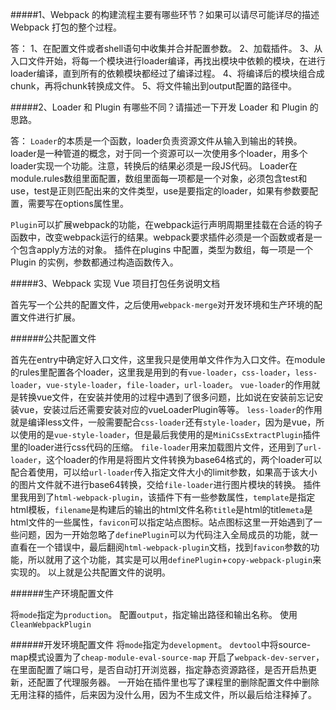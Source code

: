#####1、Webpack 的构建流程主要有哪些环节？如果可以请尽可能详尽的描述 Webpack 打包的整个过程。

答：
1、在配置文件或者shell语句中收集并合并配置参数。
2、加载插件。
3、从入口文件开始，将每一个模块进行loader编译，再找出模块中依赖的模块，在进行loader编译，直到所有的依赖模块都经过了编译过程。
4、将编译后的模块组合成chunk，再将chunk转换成文件。
5、将文件输出到output配置的路径中。


#####2、Loader 和 Plugin 有哪些不同？请描述一下开发 Loader 和 Plugin 的思路。

答：
`Loader`的本质是一个函数，loader负责资源文件从输入到输出的转换。loader是一种管道的概念，对于同一个资源可以一次使用多个loader，用多个loader实现一个功能。注意，转换后的结果必须是一段JS代码。
Loader在module.rules数组里面配置，数组里面每一项都是一个对象，必须包含test和use，test是正则匹配出来的文件类型，use是要指定的loader，如果有参数要配置，需要写在options属性里。

`Plugin`可以扩展webpack的功能，在webpack运行声明周期里挂载在合适的钩子函数中，改变webpack运行的结果。webpack要求插件必须是一个函数或者是一个包含apply方法的对象。
插件在plugins 中配置，类型为数组，每一项是一个 Plugin 的实例，参数都通过构造函数传入。

#####3、Webpack 实现 Vue 项目打包任务说明文档

首先写一个公共的配置文件，之后使用`webpack-merge`对开发环境和生产环境的配置文件进行扩展。

######公共配置文件

首先在entry中确定好入口文件，这里我只是使用单文件作为入口文件。在module的rules里配置各个loader，这里我是用到的有`vue-loader`，`css-loader`，`less-loader`，`vue-style-loader`，`file-loader`，`url-loader`。
`vue-loader`的作用就是转换vue文件，在安装并使用的过程中遇到了很多问题，比如说在安装前忘记安装vue，安装过后还需要安装对应的vueLoaderPlugin等等。
`less-loader`的作用就是编译less文件，一般需要配合`css-loader`还有`style-loader`，因为是vue，所以使用的是`vue-style-loader`，但是最后我使用的是`MiniCssExtractPlugin`插件里的loader进行css代码的压缩。
`file-loader`用来加载图片文件，还用到了`url-loader`，这个loader的作用是将图片文件转换为base64格式的，两个loader可以配合着使用，可以给`url-loader`传入指定文件大小的limit参数，如果高于该大小的图片文件就不进行base64转换，交给`file-loader`进行图片模块的转换。
插件里我用到了`html-webpack-plugin`，该插件下有一些参数属性，`template`是指定html模板，`filename`是构建后的输出的html文件名称`title`是html的title`meta`是html文件的一些属性，`favicon`可以指定站点图标。站点图标这里一开始遇到了一些问题，因为一开始忽略了`definePlugin`可以为代码注入全局成员的功能，就一直看在一个错误中，最后翻阅`html-webpack-plugin`文档，找到`favicon`参数的功能，所以就用了这个功能，其实是可以用`definePlugin`+`copy-webpack-plugin`来实现的。
以上就是公共配置文件的说明。

######生产环境配置文件

将`mode`指定为`production`。
配置`output`，指定输出路径和输出名称。
使用`CleanWebpackPlugin`

######开发环境配置文件
将`mode`指定为`development`。
`devtool`中将source-map模式设置为了`cheap-module-eval-source-map`
开启了`webpack-dev-server`，在里面配置了端口号，是否自动打开浏览器，指定静态资源路径，是否开启热更新，还配置了代理服务器。
一开始在插件里也写了课程里的删除配置文件中删除无用注释的插件，后来因为没什么用，因为不生成文件，所以最后给注释掉了。


